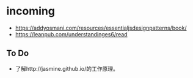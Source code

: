 # incoming

* https://addyosmani.com/resources/essentialjsdesignpatterns/book/
* https://leanpub.com/understandinges6/read

To Do
-----
* 了解http://jasmine.github.io/的工作原理。
